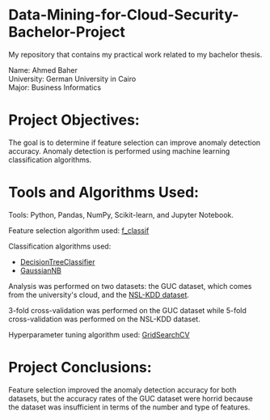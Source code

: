 # Data-Mining-for-Cloud-Security-Bachelor-Project
My repository that contains my practical work related to my bachelor thesis.

Name: Ahmed Baher <br>
University: German University in Cairo <br>
Major: Business Informatics <br>

<h1>Project Objectives:</h1>

The goal is to determine if feature selection can improve anomaly detection accuracy. Anomaly detection is performed using machine learning classification algorithms.

<h1>Tools and Algorithms Used:</h1>

Tools: Python, Pandas, NumPy, Scikit-learn, and Jupyter Notebook.

Feature selection algorithm used: <a href="https://scikit-learn.org/stable/modules/generated/sklearn.feature_selection.f_classif.html">f_classif</a>

Classification algorithms used: 
<ul>
  <li><a href="https://scikit-learn.org/stable/modules/generated/sklearn.tree.DecisionTreeClassifier.html">DecisionTreeClassifier</a></li>
  <li><a href="https://scikit-learn.org/stable/modules/generated/sklearn.naive_bayes.GaussianNB.html">GaussianNB</a></li>
</ul>

Analysis was performed on two datasets: the GUC dataset, which comes from the university's cloud, and the <a href="https://www.unb.ca/cic/datasets/nsl.html">NSL-KDD dataset</a>.

3-fold cross-validation was performed on the GUC dataset while 5-fold cross-validation was performed on the NSL-KDD dataset.

Hyperparameter tuning algorithm used: <a href="https://scikit-learn.org/stable/modules/generated/sklearn.model_selection.GridSearchCV.html">GridSearchCV</a>

<h1>Project Conclusions:</h1>

Feature selection improved the anomaly detection accuracy for both datasets, but the accuracy rates of the GUC dataset were horrid because the dataset was insufficient in terms of the number and type of features.

